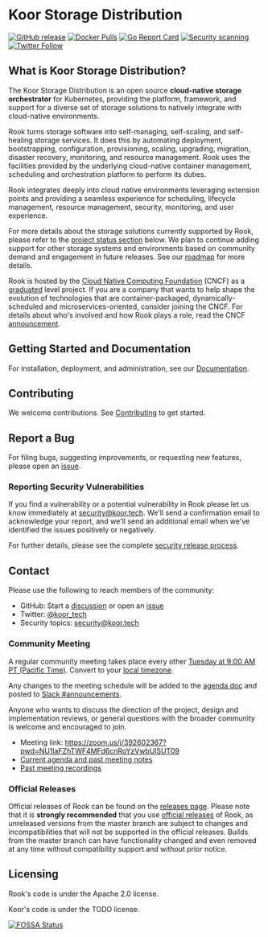 # Koor Storage Distribution

[![GitHub release](https://img.shields.io/github/release/koor-tech/koor/all.svg)](https://github.com/koor-tech/koor/releases)
[![Docker Pulls](https://img.shields.io/docker/pulls/koor-tech/ceph)](https://hub.docker.com/u/koorinc)
[![Go Report Card](https://goreportcard.com/badge/github.com/koor-tech/koor)](https://goreportcard.com/report/github.com/koor-tech/koor)
[![Security scanning](https://github.com/koor-tech/koor/actions/workflows/synk.yaml/badge.svg)](https://github.com/koor-tech/koor/actions/workflows/synk.yaml)
[![Twitter Follow](https://img.shields.io/twitter/follow/koor_tech.svg?style=social&label=Follow)](https://twitter.com/intent/follow?screen_name=koor_tech&user_id=1509666502714265604)

## What is Koor Storage Distribution?

The Koor Storage Distribution is an open source **cloud-native storage orchestrator** for Kubernetes, providing the platform, framework, and support for a diverse set of storage solutions to natively integrate with cloud-native environments.

Rook turns storage software into self-managing, self-scaling, and self-healing storage services. It does this by automating deployment, bootstrapping, configuration, provisioning, scaling, upgrading, migration, disaster recovery, monitoring, and resource management. Rook uses the facilities provided by the underlying cloud-native container management, scheduling and orchestration platform to perform its duties.

Rook integrates deeply into cloud native environments leveraging extension points and providing a seamless experience for scheduling, lifecycle management, resource management, security, monitoring, and user experience.

For more details about the storage solutions currently supported by Rook, please refer to the [project status section](#project-status) below.
We plan to continue adding support for other storage systems and environments based on community demand and engagement in future releases. See our [roadmap](ROADMAP.md) for more details.

Rook is hosted by the [Cloud Native Computing Foundation](https://cncf.io) (CNCF) as a [graduated](https://www.cncf.io/announcements/2020/10/07/cloud-native-computing-foundation-announces-rook-graduation/) level project. If you are a company that wants to help shape the evolution of technologies that are container-packaged, dynamically-scheduled and microservices-oriented, consider joining the CNCF. For details about who's involved and how Rook plays a role, read the CNCF [announcement](https://www.cncf.io/blog/2018/01/29/cncf-host-rook-project-cloud-native-storage-capabilities).

## Getting Started and Documentation

For installation, deployment, and administration, see our [Documentation](https://docs.koor.tech/docs/latest).

## Contributing

We welcome contributions. See [Contributing](CONTRIBUTING.md) to get started.

## Report a Bug

For filing bugs, suggesting improvements, or requesting new features, please open an [issue](https://github.com/koor-tech/koor/issues).

### Reporting Security Vulnerabilities

If you find a vulnerability or a potential vulnerability in Rook please let us know immediately at
[security@koor.tech](mailto:security@koor.tech). We'll send a confirmation email to acknowledge your
report, and we'll send an additional email when we've identified the issues positively or
negatively.

For further details, please see the complete [security release process](SECURITY.md).

## Contact

Please use the following to reach members of the community:

- GitHub: Start a [discussion](https://github.com/koor-tech/koor/discussions) or open an [issue](https://github.com/koor-tech/koor/issues)
- Twitter: [@koor_tech](https://twitter.com/koor_tech)
- Security topics: [security@koor.tech](#reporting-security-vulnerabilities)

### Community Meeting

A regular community meeting takes place every other [Tuesday at 9:00 AM PT (Pacific Time)](https://zoom.us/j/392602367?pwd=NU1laFZhTWF4MFd6cnRoYzVwbUlSUT09).
Convert to your [local timezone](http://www.thetimezoneconverter.com/?t=9:00&tz=PT%20%28Pacific%20Time%29).

Any changes to the meeting schedule will be added to the [agenda doc](https://docs.google.com/document/d/1exd8_IG6DkdvyA0eiTtL2z5K2Ra-y68VByUUgwP7I9A/edit?usp=sharing) and posted to [Slack #announcements](https://rook-io.slack.com/messages/C76LLCEE7/).

Anyone who wants to discuss the direction of the project, design and implementation reviews, or general questions with the broader community is welcome and encouraged to join.

- Meeting link: <https://zoom.us/j/392602367?pwd=NU1laFZhTWF4MFd6cnRoYzVwbUlSUT09>
- [Current agenda and past meeting notes](https://docs.google.com/document/d/1exd8_IG6DkdvyA0eiTtL2z5K2Ra-y68VByUUgwP7I9A/edit?usp=sharing)
- [Past meeting recordings](https://www.youtube.com/playlist?list=PLP0uDo-ZFnQP6NAgJWAtR9jaRcgqyQKVy)

### Official Releases

Official releases of Rook can be found on the [releases page](https://github.com/koor-tech/koor/releases).
Please note that it is **strongly recommended** that you use [official releases](https://github.com/koor-tech/koor/releases) of Rook, as unreleased versions from the master branch are subject to changes and incompatibilities that will not be supported in the official releases.
Builds from the master branch can have functionality changed and even removed at any time without compatibility support and without prior notice.

## Licensing

Rook's code is under the Apache 2.0 license.

Koor's code is under the TODO license.

[![FOSSA Status](https://app.fossa.io/api/projects/git%2Bgithub.com%2Frook%2Frook.svg?type=large)](https://app.fossa.io/projects/git%2Bgithub.com%2Frook%2Frook?ref=badge_large)
